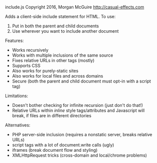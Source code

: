 include.js
Copyright 2016, Morgan McGuire
http://casual-effects.com

Adds a client-side include statement for HTML. To use:
 1. Put <script src="include.js"></script> in both the parent and child documents
 2. Use <include src="child.html"></include> wherever you want to include another document

Features:
 - Works recursively
 - Works with multiple inclusions of the same source
 - Fixes relative URLs in other tags (mostly)
 - Supports CSS
 - Also works for purely-static sites
 - Also works for local files and across domains
 - Secure (both the parent and child document must opt-in with a script tag)

Limitations:
 - Doesn't bother checking for infinite recursion (just don't do that!)
 - Relative URLs within _inline_ style tags/attributes and Javascript 
   will break, if files are in different directories

Alternatives:
 - PHP server-side inclusion (requires a nonstatic server, breaks relative URLs)
 - script tags with a lot of document.write calls (ugly)
 - iframes (break document flow and styling)
 - XMLHttpRequest tricks (cross-domain and local/chrome problems)
